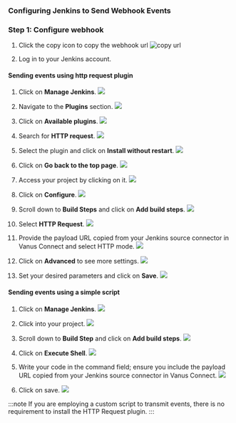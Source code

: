 ### Configuring Jenkins to Send Webhook Events 

### Step 1: Configure webhook

1. Click the copy icon to copy the webhook url
![copy url](images/copy-webhook-url.png)

2. Log in to your Jenkins account.

#### Sending events using http request plugin

1. Click on **Manage Jenkins**.
![](images/manage%20jenkins.png)

2. Navigate to the **Plugins** section.
![](images/plugins.png)

3. Click on **Available plugins**.
![](images/available%20plugins.png)

4. Search for **HTTP request**.
![](images/search-http-plugin.png)

5. Select the plugin and click on **Install without restart**.
![](images/install-http-plugin.png)

6. Click on **Go back to the top page**.
![](images/back-to-page.png)

7. Access your project by clicking on it.
![](images/click-into-project.png)

8. Click on **Configure**.
![](images/configure%20project.png)

9. Scroll down to **Build Steps** and click on **Add build steps**.
![](images/add-build-step.png)

10. Select **HTTP Request**.
![](images/http-request.png)

11. Provide the payload URL copied from your Jenkins source connector in Vanus Connect and select HTTP mode.
![](images/input-webhook-url.png)

12. Click on **Advanced** to see more settings.
![](images/click-advanced.png)

13. Set your desired parameters and click on **Save**.
![](images/save-settings2.png)

#### Sending events using a simple script

1. Click on **Manage Jenkins**.
![](images/manage%20jenkins.png)

2. Click into your project.
![](images/click-into-project.png)

3. Scroll down to **Build Step** and click on **Add build steps**.
![](images/add-build-step.png)

4. Click on **Execute Shell**.
![](images/execute-shell.png)

5. Write your code in the command field; ensure you include the payload URL copied from your Jenkins source connector in Vanus Connect.
![](images/add-vanus-url.png)

6. Click on save.
![](images/save-settings3.png)

:::note
If you are employing a custom script to transmit events, there is no requirement to install the HTTP Request plugin.
:::